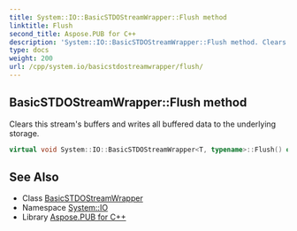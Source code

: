 ```yaml
---
title: System::IO::BasicSTDOStreamWrapper::Flush method
linktitle: Flush
second_title: Aspose.PUB for C++
description: 'System::IO::BasicSTDOStreamWrapper::Flush method. Clears this stream''s buffers and writes all buffered data to the underlying storage in C++.'
type: docs
weight: 200
url: /cpp/system.io/basicstdostreamwrapper/flush/
---
```

## BasicSTDOStreamWrapper::Flush method


Clears this stream's buffers and writes all buffered data to the underlying storage.

```cpp
virtual void System::IO::BasicSTDOStreamWrapper<T, typename>::Flush() override
```

## See Also

* Class [BasicSTDOStreamWrapper](../)
* Namespace [System::IO](../../)
* Library [Aspose.PUB for C++](../../../)
